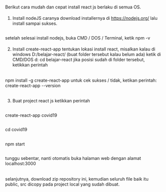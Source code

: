 ####
Berikut cara mudah dan cepat install react js berlaku di semua OS.
####
1. Install nodeJS
caranya download installernya di https://nodejs.org/
lalu install sampai sukses.
##
setelah selesai install nodejs, buka CMD / DOS / Terminal, ketik
npm -v
####
2. Install create-react-app
tentukan lokasi install react, misalkan kalau di windows D:/belajar-react/ (buat folder tersebut kalau belum ada)
ketik di CMD/DOS
d:
cd belajar-react
jika posisi sudah di folder tersebut, ketikkan perintah
######
npm install -g create-react-app
untuk cek sukses / tidak, ketikan perintah:
create-react-app --version
######
3. Buat project react js
ketikkan perintah
##
create-react-app covid19
##
cd covid19
##
npm start
##
tunggu sebentar, nanti otomatis buka halaman web dengan alamat localhost:3000
##

######
selanjutnya, download zip repository ini, kemudian seluruh file baik itu public, src dicopy pada project local yang sudah dibuat.
